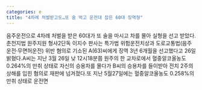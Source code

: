 ```yaml
---
categories: e
title: "4차례 처벌받고도…또 술 먹고 운전대 잡은 60대 징역형"
---
```

음주운전으로 4차례 처벌을 받은 60대가 또 술을 마시고 차를 몰아 실형을 선고 받았다.춘천지법 원주지원 형사2단독 이지수 판사는 특가법 위험운전치상과 도로교통법(음주운전·무면허운전) 위반 혐의로 기소된 A(63)씨에게 징역 3년 6개월을 선고했다고 26일 밝혔다.A씨는 지난 3월 26일 낮 12시18분쯤 원주의 한 교차로에서 혈중알코올농도 0.264%의 만취 상태로 자신의 승용차를 몰다가 B씨의 승용차를 들이받아 전치 2주의 상해를 입힌 혐의로 재판에 넘겨졌다.또 지난 5월27일에는 혈중알코올농도 0.258%의 만취 상태로 운전면